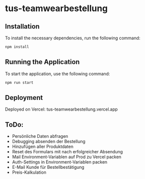 # tus-teamwearbestellung

## Installation

To install the necessary dependencies, run the following command:

```bash
npm install
```

## Running the Application

To start the application, use the following command:

```bash
npm run start
```

## Deployment
Deployed on Vercel: tus-teamwearbestellung.vercel.app

## ToDo: 
- Persönliche Daten abfragen
- Debugging absenden der Bestellung
- Hinzufügen aller Produktdaten
- Reset des Formulars mit nach erfolgreicher Absendung
- Mail Environment-Variablen auf Prod zu Vercel packen
- Auth-Settings in Environment-Variablen packen
- E-Mail Kunde für Bestellbestätigung
- Preis-Kalkulation